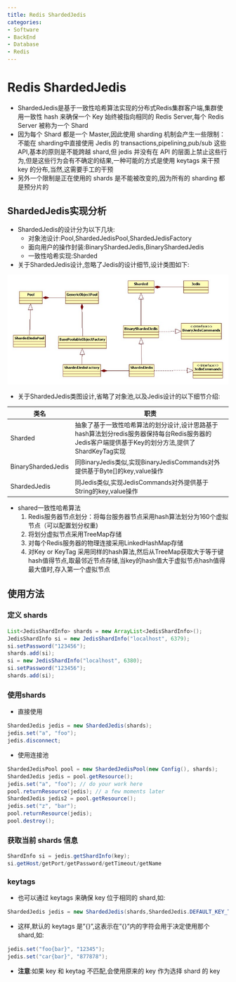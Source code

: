 ```yaml
---
title: Redis ShardedJedis
categories:
- Software
- BackEnd
- Database
- Redis
---
```

# Redis ShardedJedis

- ShardedJedis是基于一致性哈希算法实现的分布式Redis集群客户端,集群使用一致性 hash 来确保一个 Key 始终被指向相同的 Redis Server,每个 Redis Server 被称为一个 Shard
- 因为每个 Shard 都是一个 Master,因此使用 sharding 机制会产生一些限制：不能在 sharding中直接使用 Jedis 的 transactions,pipelining,pub/sub 这些 API,基本的原则是不能跨越 shard,但 jedis 并没有在 API 的层面上禁止这些行为,但是这些行为会有不确定的结果,一种可能的方式是使用 keytags 来干预 key 的分布,当然,这需要手工的干预
- 另外一个限制是正在使用的 shards 是不能被改变的,因为所有的 sharding 都是预分片的

## ShardedJedis实现分析

- ShardedJedis的设计分为以下几块:
    - 对象池设计:Pool,ShardedJedisPool,ShardedJedisFactory
    - 面向用户的操作封装:BinaryShardedJedis,BinaryShardedJedis
    - 一致性哈希实现:Sharded
- 关于ShardedJedis设计,忽略了Jedis的设计细节,设计类图如下:

![8bd3b170-018d-36a2-b2e5-44cde24caceb.jpg](https://raw.githubusercontent.com/LuShan123888/Files/main/Pictures/1458475110109071209.jpg)

- 关于ShardedJedis类图设计,省略了对象池,以及Jedis设计的以下细节介绍:

| 类名               | 职责                                                         |
| ------------------ | ------------------------------------------------------------ |
| Sharded            | 抽象了基于一致性哈希算法的划分设计,设计思路基于hash算法划分redis服务器保持每台Redis服务器的Jedis客户端提供基于Key的划分方法,提供了ShardKeyTag实现 |
| BinaryShardedJedis | 同BinaryJedis类似,实现BinaryJedisCommands对外提供基于Byte[]的key,value操作 |
| ShardedJedis       | 同Jedis类似,实现JedisCommands对外提供基于String的key,value操作 |

- shared一致性哈希算法
    1. Redis服务器节点划分：将每台服务器节点采用hash算法划分为160个虚拟节点（可以配置划分权重)
    2. 将划分虚拟节点采用TreeMap存储
    3. 对每个Redis服务器的物理连接采用LinkedHashMap存储
    4. 对Key or KeyTag 采用同样的hash算法,然后从TreeMap获取大于等于键hash值得节点,取最邻近节点存储,当key的hash值大于虚拟节点hash值得最大值时,存入第一个虚拟节点

## 使用方法

### 定义 shards

```java
List<JedisShardInfo> shards = new ArrayList<JedisShardInfo>();
JedisShardInfo si = new JedisShardInfo("localhost", 6379);
si.setPassword("123456");
shards.add(si);
si = new JedisShardInfo("localhost", 6380);
si.setPassword("123456");
shards.add(si);
```

### 使用shards

- 直接使用

```java
ShardedJedis jedis = new ShardedJedis(shards);
jedis.set("a", "foo");
jedis.disconnect;
```

- 使用连接池

```java
ShardedJedisPool pool = new ShardedJedisPool(new Config(), shards);
ShardedJedis jedis = pool.getResource();
jedis.set("a", "foo"); // do your work here
pool.returnResource(jedis); // a few moments later
ShardedJedis jedis2 = pool.getResource();
jedis.set("z", "bar");
pool.returnResource(jedis);
pool.destroy();
```

### 获取当前 shards 信息

```java
ShardInfo si = jedis.getShardInfo(key);
si.getHost/getPort/getPassword/getTimeout/getName
```

### keytags

- 也可以通过 keytags 来确保 key 位于相同的 shard,如:

```java
ShardedJedis jedis = new ShardedJedis(shards,ShardedJedis.DEFAULT_KEY_TAG_PATTERN);
```

- 这样,默认的 keytags 是”{}”,这表示在”{}”内的字符会用于决定使用那个 shard,如:

```java
jedis.set("foo{bar}", "12345");
jedis.set("car{bar}", "877878");
```

- **注意**:如果 key 和 keytag 不匹配,会使用原来的 key 作为选择 shard 的 key
